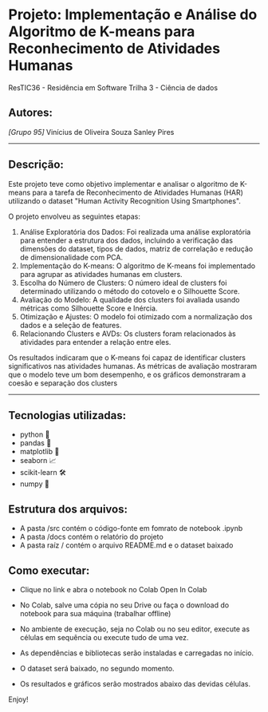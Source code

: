 # Projeto: Implementação e Análise do Algoritmo de K-means para Reconhecimento de Atividades Humanas
ResTIC36 - Residência em Software Trilha 3 - Ciência de dados

## Autores:

*[Grupo 95]*
Vinícius de Oliveira Souza
Sanley Pires


---

## Descrição:

Este projeto teve como objetivo implementar e analisar o algoritmo de K-means para a tarefa de
Reconhecimento de Atividades Humanas (HAR) utilizando o dataset "Human Activity Recognition 
Using Smartphones".

O projeto envolveu as seguintes etapas:
 1. Análise Exploratória dos Dados: Foi realizada uma análise exploratória para entender a 
estrutura dos dados, incluindo a verificação das dimensões do dataset, tipos de dados, matriz 
de correlação e redução de dimensionalidade com PCA.
 2. Implementação do K-means: O algoritmo de K-means foi implementado para agrupar as 
atividades humanas em clusters.
 3. Escolha do Número de Clusters: O número ideal de clusters foi determinado utilizando o 
método do cotovelo e o Silhouette Score.
 4. Avaliação do Modelo: A qualidade dos clusters foi avaliada usando métricas como 
Silhouette Score e Inércia.
 5. Otimização e Ajustes: O modelo foi otimizado com a normalização dos dados e a seleção 
de features.
 6. Relacionando Clusters e AVDs: Os clusters foram relacionados às atividades para entender 
a relação entre eles.

 Os resultados indicaram que o K-means foi capaz de identificar clusters significativos nas 
atividades humanas. As métricas de avaliação mostraram que o modelo teve um bom desempenho, e 
os gráficos demonstraram a coesão e separação dos clusters

---

## Tecnologias utilizadas:

- python 🐍
- pandas 🐼
- matplotlib 🎨
- seaborn 📈
- scikit-learn 🛠️
- numpy 🔢

## Estrutura dos arquivos:

- A pasta /src contém o código-fonte em fomrato de notebook .ipynb
- A pasta /docs contém o relatório do projeto
- A pasta raíz / contém o arquivo README.md e o dataset baixado


## Como executar:

- Clique no link e abra o notebook no Colab Open In Colab

- No Colab, salve uma cópia no seu Drive ou faça o download do notebook para sua máquina (trabalhar offline)

- No ambiente de execução, seja no Colab ou no seu editor, execute as células em sequência ou execute tudo de uma vez.

- As dependências e bibliotecas serão instaladas e carregadas no início.
- O dataset será baixado, no segundo momento.
- Os resultados e gráficos serão mostrados abaixo das devidas células.

Enjoy!